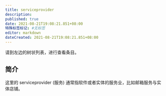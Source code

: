 ```yaml
---
title: serviceprovider
description:
published: true
date: 2021-08-21T19:08:21.851+08:00
特殊标签标记: #无标签
editor: markdown
dateCreated: 2021-08-21T19:08:21.851+08:00
---
```


请到左边的树状列表，进行查看条目。

## 简介

这里的 serviceprovider (服务) 通常指软件或者实体的服务业，比如邮箱服务与实体店铺。
